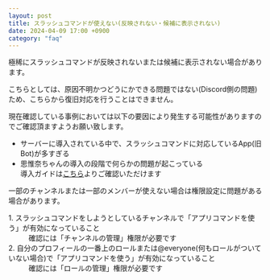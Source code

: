 ```yaml
---
layout: post
title: スラッシュコマンドが使えない(反映されない・候補に表示されない)
date: 2024-04-09 17:00 +0900
category: "faq"
---
```


極稀にスラッシュコマンドが反映されないまたは候補に表示されない場合があります。

こちらとしては、原因不明かつどうにかできる問題ではない(Discord側の問題)ため、こちらから復旧対応を行うことはできません。

現在確認している事例においては以下の要因により発生する可能性がありますのでご確認頂ますようお願い致します。

- サーバーに導入されている中で、スラッシュコマンドに対応しているApp(旧Bot)が多すぎる
- 思惟奈ちゃんの導入の段階で何らかの問題が起こっている<br>導入ガイドは<a href="https://help.sina-chan.com/config/join-server" class="a-orange">こちら</a>よりご確認いただけます

一部のチャンネルまたは一部のメンバーが使えない場合は権限設定に問題がある場合があります。

<dl>
  <dt>1. スラッシュコマンドをしようとしているチャンネルで「アプリコマンドを使う」が有効になっていること</dt>
  <dd>確認には「チャンネルの管理」権限が必要です</dd>
  <dt>2. 自分のプロフィールの一番上のロールまたは@everyone(何もロールがついていない場合)で「アプリコマンドを使う」が有効になっていること</dt>
  <dd>確認には「ロールの管理」権限が必要です</dd>
</dl>
